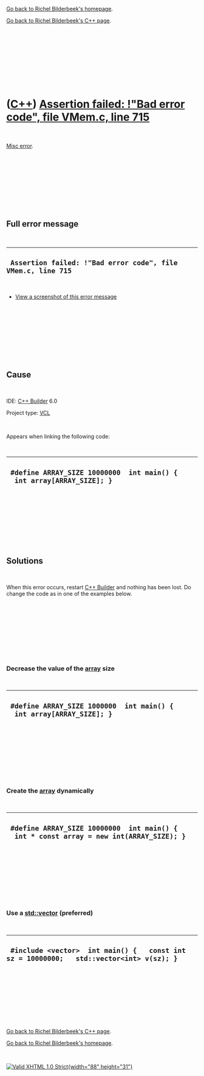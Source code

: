 [Go back to Richel Bilderbeek's homepage](index.htm).

[Go back to Richel Bilderbeek's C++ page](Cpp.htm).

 

 

 

 

 

([C++](Cpp.htm)) [Assertion failed: !"Bad error code", file VMem.c, line 715](CppMiscErrorAssertionFailedBadErrorCodeVmemC.htm)
===============================================================================================================================

 

[Misc error](CppMiscError.htm).

 

 

 

 

 

Full error message
------------------

 

  ---------------------------------------------------------------
  ` Assertion failed: !"Bad error code", file VMem.c, line 715`
  ---------------------------------------------------------------

 

-   [View a screenshot of this error
    message](CppMiscErrorAssertionFailedBadErrorCodeVmemC.PNG)

 

 

 

 

 

Cause
-----

 

IDE: [C++ Builder](CppBuilder.htm) 6.0

Project type: [VCL](CppVcl.htm)

 

Appears when linking the following code:

 

  -------------------------------------------------------------------------
  ` #define ARRAY_SIZE 10000000  int main() {   int array[ARRAY_SIZE]; }`
  -------------------------------------------------------------------------

 

 

 

 

 

Solutions
---------

 

When this error occurs, restart [C++ Builder](CppBuilder.htm) and
nothing has been lost. Do change the code as in one of the examples
below.

 

 

 

 

 

### Decrease the value of the [array](CppArray.htm) size

 

  ------------------------------------------------------------------------
  ` #define ARRAY_SIZE 1000000  int main() {   int array[ARRAY_SIZE]; }`
  ------------------------------------------------------------------------

 

 

 

 

 

### Create the [array](CppArray.htm) dynamically

 

  -------------------------------------------------------------------------------------------
  ` #define ARRAY_SIZE 10000000  int main() {   int * const array = new int(ARRAY_SIZE); }`
  -------------------------------------------------------------------------------------------

 

 

 

 

 

### Use a [std::vector](CppVector.htm) (preferred)

 

  -------------------------------------------------------------------------------------------
  ` #include <vector>  int main() {   const int sz = 10000000;   std::vector<int> v(sz); }`
  -------------------------------------------------------------------------------------------

 

 

 

 

 

[Go back to Richel Bilderbeek's C++ page](Cpp.htm).

[Go back to Richel Bilderbeek's homepage](index.htm).

 

[![Valid XHTML 1.0 Strict](valid-xhtml10.png){width="88"
height="31"}](http://validator.w3.org/check?uri=referer)
